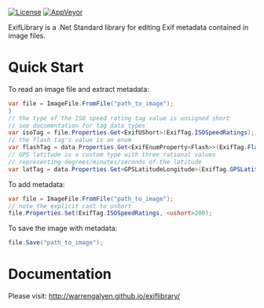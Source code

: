 [![License](http://img.shields.io/npm/l/xmlbuilder.svg?style=flat-square)](http://opensource.org/licenses/MIT)
[![AppVeyor](https://img.shields.io/appveyor/ci/warrengalyen/exiflibrary.svg?style=flat-square)](https://ci.appveyor.com/project/warrengalyen/exiflibrary)

ExifLibrary is a .Net Standard library for editing Exif metadata contained in image files.

# Quick Start #

To read an image file and extract metadata:

```cs
var file = ImageFile.FromFile("path_to_image");
}
// the type of the ISO speed rating tag value is unsigned short
// see documentation for tag data types
var isoTag = file.Properties.Get<ExifUShort>(ExifTag.ISOSpeedRatings);
// the flash tag's value is an enum
var flashTag = data.Properties.Get<ExifEnumProperty<Flash>>(ExifTag.Flash);
// GPS latitude is a custom type with three rational values
// representing degrees/minutes/seconds of the latitude 
var latTag = data.Properties.Get<GPSLatitudeLongitude>(ExifTag.GPSLatitude);
```

To add metadata:

```cs
var file = ImageFile.FromFile("path_to_image");
// note the explicit cast to ushort
file.Properties.Set(ExifTag.ISOSpeedRatings, <ushort>200);
```

To save the image with metadata:

```cs
file.Save("path_to_image");
```

# Documentation #

Please visit: http://warrengalyen.github.io/exiflibrary/